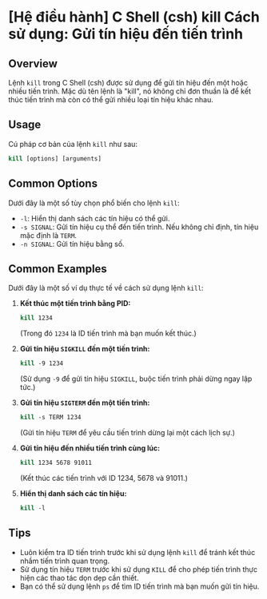 # [Hệ điều hành] C Shell (csh) kill Cách sử dụng: Gửi tín hiệu đến tiến trình

## Overview
Lệnh `kill` trong C Shell (csh) được sử dụng để gửi tín hiệu đến một hoặc nhiều tiến trình. Mặc dù tên lệnh là "kill", nó không chỉ đơn thuần là để kết thúc tiến trình mà còn có thể gửi nhiều loại tín hiệu khác nhau.

## Usage
Cú pháp cơ bản của lệnh `kill` như sau:

```csh
kill [options] [arguments]
```

## Common Options
Dưới đây là một số tùy chọn phổ biến cho lệnh `kill`:

- `-l`: Hiển thị danh sách các tín hiệu có thể gửi.
- `-s SIGNAL`: Gửi tín hiệu cụ thể đến tiến trình. Nếu không chỉ định, tín hiệu mặc định là `TERM`.
- `-n SIGNAL`: Gửi tín hiệu bằng số.

## Common Examples
Dưới đây là một số ví dụ thực tế về cách sử dụng lệnh `kill`:

1. **Kết thúc một tiến trình bằng PID:**
   ```csh
   kill 1234
   ```
   (Trong đó `1234` là ID tiến trình mà bạn muốn kết thúc.)

2. **Gửi tín hiệu `SIGKILL` đến một tiến trình:**
   ```csh
   kill -9 1234
   ```
   (Sử dụng `-9` để gửi tín hiệu `SIGKILL`, buộc tiến trình phải dừng ngay lập tức.)

3. **Gửi tín hiệu `SIGTERM` đến một tiến trình:**
   ```csh
   kill -s TERM 1234
   ```
   (Gửi tín hiệu `TERM` để yêu cầu tiến trình dừng lại một cách lịch sự.)

4. **Gửi tín hiệu đến nhiều tiến trình cùng lúc:**
   ```csh
   kill 1234 5678 91011
   ```
   (Kết thúc các tiến trình với ID 1234, 5678 và 91011.)

5. **Hiển thị danh sách các tín hiệu:**
   ```csh
   kill -l
   ```

## Tips
- Luôn kiểm tra ID tiến trình trước khi sử dụng lệnh `kill` để tránh kết thúc nhầm tiến trình quan trọng.
- Sử dụng tín hiệu `TERM` trước khi sử dụng `KILL` để cho phép tiến trình thực hiện các thao tác dọn dẹp cần thiết.
- Bạn có thể sử dụng lệnh `ps` để tìm ID tiến trình mà bạn muốn gửi tín hiệu.